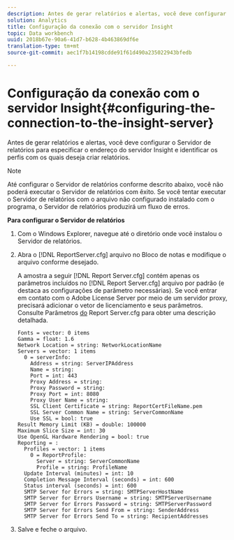 ```yaml
---
description: Antes de gerar relatórios e alertas, você deve configurar o Servidor de relatórios para especificar o endereço do servidor Insight e identificar os perfis com os quais deseja criar relatórios.
solution: Analytics
title: Configuração da conexão com o servidor Insight
topic: Data workbench
uuid: 2018b67e-90a6-41d7-b628-4b463869df6e
translation-type: tm+mt
source-git-commit: aec1f7b14198cdde91f61d490a235022943bfedb

---
```



# Configuração da conexão com o servidor Insight{#configuring-the-connection-to-the-insight-server}

Antes de gerar relatórios e alertas, você deve configurar o Servidor de relatórios para especificar o endereço do servidor Insight e identificar os perfis com os quais deseja criar relatórios.

>[!NOTE]
>
>Até configurar o Servidor de relatórios conforme descrito abaixo, você não poderá executar o Servidor de relatórios com êxito. Se você tentar executar o Servidor de relatórios com o arquivo não configurado instalado com o programa, o Servidor de relatórios produzirá um fluxo de erros.

**Para configurar o Servidor de relatórios**

1. Com o Windows Explorer, navegue até o diretório onde você instalou o Servidor de relatórios.
1. Abra o [!DNL ReportServer.cfg] arquivo no Bloco de notas e modifique o arquivo conforme desejado.

   A amostra a seguir [!DNL Report Server.cfg] contém apenas os parâmetros incluídos no [!DNL Report Server.cfg] arquivo por padrão (e destaca as configurações de parâmetro necessárias). Se você entrar em contato com o Adobe License Server por meio de um servidor proxy, precisará adicionar o vetor de licenciamento e seus parâmetros. Consulte Parâmetros [do](../../../home/c-rpt-oview/c-rpt-param-ref/c-rpt-svr-param.md#concept-53359b328fd140d593c3f2fc0031be06) Report Server.cfg para obter uma descrição detalhada.

   ```
   Fonts = vector: 0 items
   Gamma = float: 1.6
   Network Location = string: NetworkLocationName
   Servers = vector: 1 items
     0 = serverInfo:
       Address = string: ServerIPAddress
       Name = string: 
       Port = int: 443
       Proxy Address = string:
       Proxy Password = string:
       Proxy Port = int: 8080
       Proxy User Name = string:
       SSL Client Certificate = string: ReportCertFileName.pem
       SSL Server Common Name = string: ServerCommonName
       Use SSL = bool: true
   Result Memory Limit (KB) = double: 100000
   Maximum Slice Size = int: 30
   Use OpenGL Hardware Rendering = bool: true
   Reporting = :
     Profiles = vector: 1 items
       0 = ReportProfile:
         Server = string: ServerCommonName
         Profile = string: ProfileName
     Update Interval (minutes) = int: 10
     Completion Message Interval (seconds) = int: 600
     Status interval (seconds) = int: 600
     SMTP Server for Errors = string: SMTPServerHostName
     SMTP Server for Errors Username = string: SMTPServerUsername
     SMTP Server for Errors Password = string: SMTPServerPassword
     SMTP Server for Errors Send From = string: SenderAddress
     SMTP Server for Errors Send To = string: RecipientAddresses
   ```

1. Salve e feche o arquivo.
